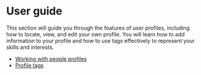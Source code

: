 # User guide

This section will guide you through the features of user profiles, including how to locate, view, and edit your own profile. You will learn how to add information to your profile and how to use tags effectively to represent your skills and interests.

- [Working with people profiles](./people_profiles.md)
- [Profile tags](./people_profile_tags.md)